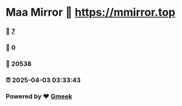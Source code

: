 # Maa Mirror :link: https://mmirror.top 
### :page_facing_up: [7](https://mmirror.top/tag.html) 
### :speech_balloon: 0 
### :hibiscus: 20538 
### :alarm_clock: 2025-04-03 03:33:43 
### Powered by :heart: [Gmeek](https://github.com/Meekdai/Gmeek)
